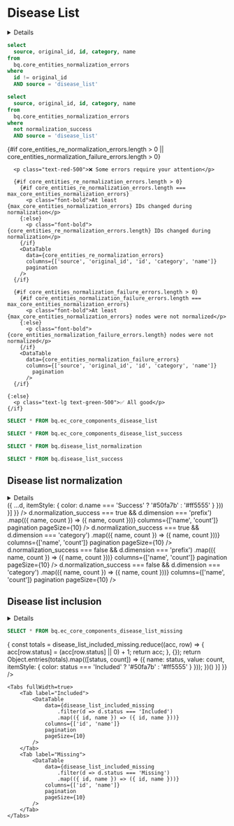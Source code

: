 
# Disease List
<script>
  const max_core_entities_normalization_errors = import.meta.env.VITE_max_core_entities_normalization_errors;
</script>

<Details title="Core entities' IDs should not change during normalization — click to learn why">
<div class="max-w-3xl mx-auto text-sm leading-snug text-gray-700 mb-4">
Normalization is the process of mapping identifiers to standardized, canonical forms so they can be reliably joined across 
data sources. In the MATRIX pipeline, we use the <a href="https://github.com/TranslatorSRI/NodeNormalization" 
class="underline text-blue-600" target="_blank">Node Normalizer</a> to ensure consistency in how entities are represented. 
This tool resolves various identifiers and synonyms to preferred IDs, supporting harmonization across datasets.
</div>
<div class="max-w-3xl mx-auto text-sm leading-snug text-gray-700 mb-4">
However, for core entities, their IDs should not change during normalization. If they do, it can lead to conflicts in downstream 
systems like ORCHARD, which consume both the original core-entities and MATRIX outputs. 
</div>
<div class="max-w-3xl mx-auto text-sm leading-snug text-gray-700 mb-4">
This is an active area of iteration and may evolve in future versions.
</div>
</Details>

```sql core_entities_re_normalization_errors
select 
  source, original_id, id, category, name 
from
  bq.core_entities_normalization_errors 
where 
  id != original_id
  AND source = 'disease_list'
```

```sql core_entities_normalization_failure_errors
select 
  source, original_id, id, category, name 
from
  bq.core_entities_normalization_errors 
where 
  not normalization_success
  AND source = 'disease_list'
```

<div class="text-center text-lg mt-6 mb-6 space-y-4">
    {#if core_entities_re_normalization_errors.length > 0 || core_entities_normalization_failure_errors.length > 0}

      <p class="text-red-500">❌ Some errors require your attention</p>
      
      {#if core_entities_re_normalization_errors.length > 0}
        {#if core_entities_re_normalization_errors.length === max_core_entities_normalization_errors}
          <p class="font-bold">At least {max_core_entities_normalization_errors} IDs changed during normalization</p>
        {:else}
          <p class="font-bold">{core_entities_re_normalization_errors.length} IDs changed during normalization</p>
        {/if}
        <DataTable
          data={core_entities_re_normalization_errors}
          columns={['source', 'original_id', 'id', 'category', 'name']}
          pagination
        />
      {/if}

      {#if core_entities_normalization_failure_errors.length > 0}
        {#if core_entities_normalization_failure_errors.length === max_core_entities_normalization_errors}
          <p class="font-bold">At least {max_core_entities_normalization_errors} nodes were not normalized</p>
        {:else}
          <p class="font-bold">{core_entities_normalization_failure_errors.length} nodes were not normalized</p>
        {/if}
        <DataTable
          data={core_entities_normalization_failure_errors}
          columns={['source', 'original_id', 'id', 'category', 'name']}
            pagination
          />
      {/if}

    {:else}
      <p class="text-lg text-green-500">✅ All good</p>
    {/if}
</div>


```sql disease_list_normalization
SELECT * FROM bq.ec_core_components_disease_list
``` 

```sql disease_list_success
SELECT * FROM bq.ec_core_components_disease_list_success
``` 

<div class="h-4"/>

```sql disease_list_normalization
SELECT * FROM bq.disease_list_normalization
```

```sql disease_list_success
SELECT * FROM bq.disease_list_success
```

## Disease list normalization

<Details title="Details">
<div class="max-w-3xl mx-auto text-sm leading-snug text-gray-700 mb-4">
This section shows how successfully the entities in the disease list were normalized. 
The donut chart summarizes the proportion of nodes that were successfully mapped to standardized identifiers (Success) 
versus those that failed normalization (Failure). The accompanying table breaks down the successes and failures 
by prefix and category.
</div>
</Details>

<Grid col=2>
    <ECharts
        style={{ height: '500px' }},
        config={{
            tooltip: {
                formatter: function(params) {
                    const count = params.data.value.toLocaleString();
                    return `${params.name}: ${count} nodes (${params.percent}%)`;
                }
            },
            series: [{
                type: 'pie', 
                radius: ['30%', '50%'],
                center: ['50%', '50%'],
                data: disease_list_normalization.map(d => ({
                    ...d,
                    itemStyle: {
                      color: d.name === 'Success' ? '#50fa7b' : '#ff5555' 
                    }
                }))
            }]
        }}
    />
    <Tabs fullWidth=true>
        <Tab label="Success">
            <Tabs>
              <Tab label="Prefixes">
                <DataTable
                          data={disease_list_success
                            .filter(d => d.normalization_success === true && d.dimension === 'prefix')
                            .map(({ name, count }) => ({ name, count }))}
                          columns={['name', 'count']}
                          pagination
                          pageSize={10}
                        />
              </Tab>
              <Tab label="Categories">
                <DataTable
                          data={disease_list_success
                            .filter(d => d.normalization_success === true && d.dimension === 'category')
                            .map(({ name, count }) => ({ name, count }))}
                          columns={['name', 'count']}
                          pagination
                          pageSize={10}
                        />
              </Tab>
            </Tabs>
        </Tab>
        <Tab label="Failure">
            <Tabs>
              <Tab label="Prefixes">
                <DataTable
                          data={disease_list_success
                            .filter(d => d.normalization_success === false && d.dimension === 'prefix')
                            .map(({ name, count }) => ({ name, count }))}
                          columns={['name', 'count']}
                          pagination
                          pageSize={10}
                        />
              </Tab>
              <Tab label="Categories">
                <DataTable
                          data={disease_list_success
                            .filter(d => d.normalization_success === false && d.dimension === 'category')
                            .map(({ name, count }) => ({ name, count }))}
                          columns={['name', 'count']}
                          pagination
                          pageSize={10}
                        />
              </Tab>
            </Tabs>
        </Tab>
    </Tabs>
</Grid>

## Disease list inclusion

<Details title="Details">
<div class="max-w-3xl mx-auto text-sm leading-snug text-gray-700 mb-4">
This section summarizes how successfully entities from the disease list were integrated into the merged knowledge graph.
The donut chart shows the proportion of nodes that were included versus those that were missing.
The accompanying tables provide detailed lists of the nodes in each category.
</div>
</Details>

```sql disease_list_included_missing
SELECT * FROM bq.ec_core_components_disease_list_missing
```

<Grid col=2>
    <ECharts
        style={{ height: '500px' }},
        config={{
            tooltip: {
                formatter: function(params) {
                    const count = params.data.value.toLocaleString();
                    return `${params.name}: ${count} nodes (${params.percent}%)`;
                }
            },
            series: [{
                type: 'pie',
                center: ['50%', '50%'],
                radius: ['30%', '50%'],
                data: (() => {
                    const totals = disease_list_included_missing.reduce((acc, row) => {
                        acc[row.status] = (acc[row.status] || 0) + 1;
                        return acc;
                    }, {});
                    return Object.entries(totals).map(([status, count]) => ({
                        name: status,
                        value: count,
                        itemStyle: {
                            color: status === 'Included' ? '#50fa7b' : '#ff5555'
                        }
                    }));
                })()
            }]
        }}
    />

    <Tabs fullWidth=true>
        <Tab label="Included">
            <DataTable
                data={disease_list_included_missing
                    .filter(d => d.status === 'Included')
                    .map(({ id, name }) => ({ id, name }))}
                columns={['id', 'name']}
                pagination
                pageSize={10}
            />
        </Tab>
        <Tab label="Missing">
            <DataTable
                data={disease_list_included_missing
                    .filter(d => d.status === 'Missing')
                    .map(({ id, name }) => ({ id, name }))}
                columns={['id', 'name']}
                pagination
                pageSize={10}
            />
        </Tab>
    </Tabs>
</Grid>
